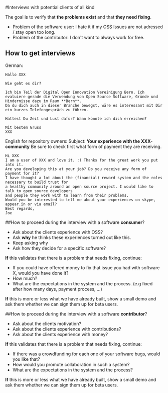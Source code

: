#Interviews with potential clients of all kind

The goal is to verify that **the problems exist** and that **they need fixing**.
- Problem of the software user: I hate it if my OSS Issues are not adressed / stay open too long.
- Problem of the contributor: I don't want to always work for free.

## How to get interviews
German:
```
Hallo XXX
    
Wie geht es dir?

Ich bin Teil der Digital Open Innovation Vereinigung Bern. Ich evaluiere gerade die Verwendung von Open Source Software, Gründe und Hindernisse dazu im Raum **Bern**.
Da du dich auch in dieser Branche bewegst, wäre es interessant mit Dir ein kurzes Telefongespräch zu führen.

Hättest Du Zeit und Lust dafür? Wann könnte ich dich erreichen?

Mit bestem Gruss
XXX
```

English for repository owners: Subject: **Your experience with the XXX-community**
Be sure to check first what form of payment they are receiving.
```
Hi XXX
I am a user of XXX and love it. :) Thanks for the great work you put into it.
Are you developing this at your job? Do you receive any form of payment for it?
I have thought a lot about the (financial) reward system and the roles necessary to build trust for
a healthy community around an open source project. I would like to talk to open source developers 
and people they work with to learn from their problems.
Would you be interested to tell me about your experiences on skype, appear.in or via email?
Best regards,
Joe
```


##How to proceed during the interview with a software **consumer**?
- Ask about the clients experience with OSS?
- Ask **why** he thinks these experiences turned out like this.
- Keep asking why
- Ask how they decide for a specific software?

**If** this validates that there is a problem that needs fixing, continue:
- If you could have offered money to fix that issue you had with software X, would you have done it?
- How much?
- What are the expectations in the system and the process. (e.g fixed after how many days, payment process, ...)

**If** this is more or less what we have already built, show a small demo and ask them whether we can sign them up for beta users.

##How to proceed during the interview with a software **contributor**?
- Ask about the clients motivation?
- Ask about the clients experience with contributions?
- Ask about the clients experience with money?

**If** this validates that there is a problem that needs fixing, continue:
- If there was a crowdfunding for each one of your software bugs, would you like that?
- How would you promote collaboration in such a system?
- What are the expectations in the system and the process?

**If** this is more or less what we have already built, show a small demo and ask them whether we can sign them up for beta users.
